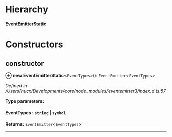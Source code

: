 

# Hierarchy

**EventEmitterStatic**

# Constructors

<a id="constructor"></a>

##  constructor

⊕ **new EventEmitterStatic**<`EventTypes`>(): `EventEmitter`<`EventTypes`>

*Defined in /Users/nucx/Developments/core/node_modules/eventemitter3/index.d.ts:57*

**Type parameters:**

#### EventTypes :   `string` &#124; `symbol`

**Returns:** `EventEmitter`<`EventTypes`>

___

